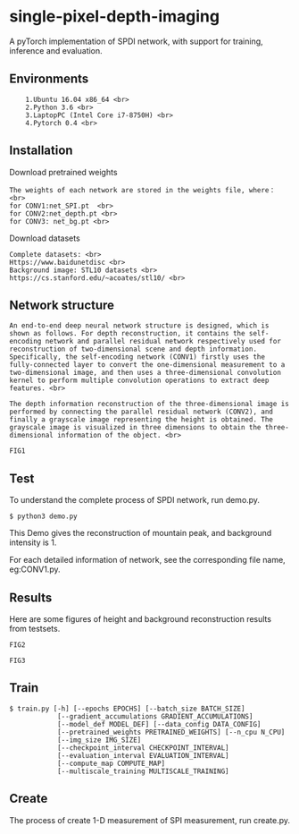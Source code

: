 # single-pixel-depth-imaging
A pyTorch implementation of SPDI network, with support for training, inference and evaluation.

## Environments

        1.Ubuntu 16.04 x86_64 <br>
        2.Python 3.6 <br>
        3.LaptopPC (Intel Core i7-8750H) <br>
        4.Pytorch 0.4 <br>


## Installation
Download pretrained weights
    
    The weights of each network are stored in the weights file, where： <br>
    for CONV1:net_SPI.pt  <br>
    for CONV2:net_depth.pt <br>
    for CONV3: net_bg.pt <br>

Download datasets 
    
    Complete datasets: <br>
    Https://www.baidunetdisc <br>
    Background image: STL10 datasets <br>
    https://cs.stanford.edu/~acoates/stl10/ <br>
  
## Network structure
    An end-to-end deep neural network structure is designed, which is shown as follows. For depth reconstruction, it contains the self-encoding network and parallel residual network respectively used for reconstruction of two-dimensional scene and depth information. Specifically, the self-encoding network (CONV1) firstly uses the fully-connected layer to convert the one-dimensional measurement to a two-dimensional image, and then uses a three-dimensional convolution kernel to perform multiple convolution operations to extract deep features. <br>
    
    The depth information reconstruction of the three-dimensional image is performed by connecting the parallel residual network (CONV2), and finally a grayscale image representing the height is obtained. The grayscale image is visualized in three dimensions to obtain the three-dimensional information of the object. <br>
    
    FIG1
  
## Test 
To understand the complete process of SPDI network, run demo.py. 
    
    $ python3 demo.py 
This Demo gives the reconstruction of mountain peak, and background intensity is 1. 

For each detailed information of network, see the corresponding file name, eg:CONV1.py.

## Results
Here are some figures of height and background reconstruction results from testsets.
    
    FIG2 
    
    FIG3

## Train
    $ train.py [-h] [--epochs EPOCHS] [--batch_size BATCH_SIZE]
                [--gradient_accumulations GRADIENT_ACCUMULATIONS]
                [--model_def MODEL_DEF] [--data_config DATA_CONFIG]
                [--pretrained_weights PRETRAINED_WEIGHTS] [--n_cpu N_CPU]
                [--img_size IMG_SIZE]
                [--checkpoint_interval CHECKPOINT_INTERVAL]
                [--evaluation_interval EVALUATION_INTERVAL]
                [--compute_map COMPUTE_MAP]
                [--multiscale_training MULTISCALE_TRAINING]

## Create
The process of create 1-D measurement of SPI measurement, run create.py.

